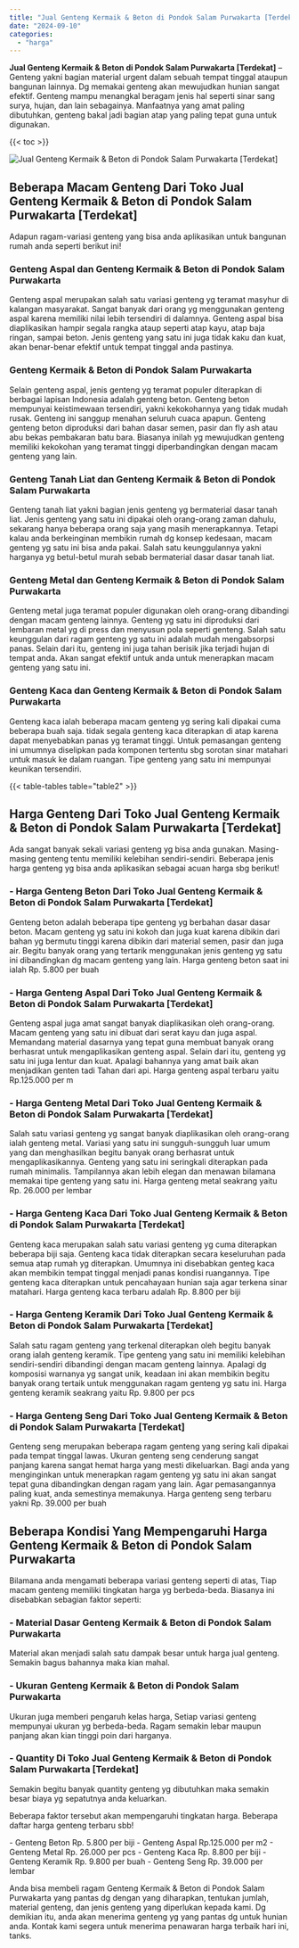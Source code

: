 ```yaml
---
title: "Jual Genteng Kermaik & Beton di Pondok Salam Purwakarta [Terdekat]"
date: "2024-09-10"
categories: 
  - "harga"
---
```


**Jual Genteng Kermaik & Beton di Pondok Salam Purwakarta \[Terdekat\]** – Genteng yakni bagian material urgent dalam sebuah tempat tinggal ataupun bangunan lainnya. Dg memakai genteng akan mewujudkan hunian sangat efektif. Genteng mampu menangkal beragam jenis hal seperti sinar sang surya, hujan, dan lain sebagainya. Manfaatnya yang amat paling dibutuhkan, genteng bakal jadi bagian atap yang paling tepat guna untuk digunakan.

{{< toc >}}

![Jual Genteng Kermaik & Beton di Pondok Salam Purwakarta [Terdekat]](/images/genteng-minimalis-murah23.png)

## Beberapa Macam Genteng Dari Toko Jual Genteng Kermaik & Beton di Pondok Salam Purwakarta \[Terdekat\]

Adapun ragam-variasi genteng yang bisa anda aplikasikan untuk bangunan rumah anda seperti berikut ini!

### Genteng Aspal dan Genteng Kermaik & Beton di Pondok Salam Purwakarta

Genteng aspal merupakan salah satu variasi genteng yg teramat masyhur di kalangan masyarakat. Sangat banyak dari orang yg menggunakan genteng aspal karena memiliki nilai lebih tersendiri di dalamnya. Genteng aspal bisa diaplikasikan hampir segala rangka ataup seperti atap kayu, atap baja ringan, sampai beton. Jenis genteng yang satu ini juga tidak kaku dan kuat, akan benar-benar efektif untuk tempat tinggal anda pastinya.

### Genteng Kermaik & Beton di Pondok Salam Purwakarta

Selain genteng aspal, jenis genteng yg teramat populer diterapkan di berbagai lapisan Indonesia adalah genteng beton. Genteng beton mempunyai keistimewaan tersendiri, yakni kekokohannya yang tidak mudah rusak. Genteng ini sanggup menahan seluruh cuaca apapun. Genteng genteng beton diproduksi dari bahan dasar semen, pasir dan fly ash atau abu bekas pembakaran batu bara. Biasanya inilah yg mewujudkan genteng memiliki kekokohan yang teramat tinggi diperbandingkan dengan macam genteng yang lain.

### Genteng Tanah Liat dan Genteng Kermaik & Beton di Pondok Salam Purwakarta

Genteng tanah liat yakni bagian jenis genteng yg bermaterial dasar tanah liat. Jenis genteng yang satu ini dipakai oleh orang-orang zaman dahulu, sekarang hanya beberapa orang saja yang masih menerapkannya. Tetapi kalau anda berkeinginan membikin rumah dg konsep kedesaan, macam genteng yg satu ini bisa anda pakai. Salah satu keunggulannya yakni harganya yg betul-betul murah sebab bermaterial dasar dasar tanah liat.

### Genteng Metal dan Genteng Kermaik & Beton di Pondok Salam Purwakarta

Genteng metal juga teramat populer digunakan oleh orang-orang dibandingi dengan macam genteng lainnya. Genteng yg satu ini diproduksi dari lembaran metal yg di press dan menyusun pola seperti genteng. Salah satu keunggulan dari ragam genteng yg satu ini adalah mudah mengabsorpsi panas. Selain dari itu, genteng ini juga tahan berisik jika terjadi hujan di tempat anda. Akan sangat efektif untuk anda untuk menerapkan macam genteng yang satu ini.

### Genteng Kaca dan Genteng Kermaik & Beton di Pondok Salam Purwakarta

Genteng kaca ialah beberapa macam genteng yg sering kali dipakai cuma beberapa buah saja. tidak segala genteng kaca diterapkan di atap karena dapat menyebabkan panas yg teramat tinggi. Untuk pemasangan genteng ini umumnya diselipkan pada komponen tertentu sbg sorotan sinar matahari untuk masuk ke dalam ruangan. Tipe genteng yang satu ini mempunyai keunikan tersendiri.

{{< table-tables table="table2" >}}

## Harga Genteng Dari Toko Jual Genteng Kermaik & Beton di Pondok Salam Purwakarta \[Terdekat\]

Ada sangat banyak sekali variasi genteng yg bisa anda gunakan. Masing-masing genteng tentu memiliki kelebihan sendiri-sendiri. Beberapa jenis harga genteng yg bisa anda aplikasikan sebagai acuan harga sbg berikut!

### \- Harga Genteng Beton Dari Toko Jual Genteng Kermaik & Beton di Pondok Salam Purwakarta \[Terdekat\]

Genteng beton adalah beberapa tipe genteng yg berbahan dasar dasar beton. Macam genteng yg satu ini kokoh dan juga kuat karena dibikin dari bahan yg bermutu tinggi karena dibikin dari material semen, pasir dan juga air. Begitu banyak orang yang tertarik menggunakan jenis genteng yg satu ini dibandingkan dg macam genteng yang lain. Harga genteng beton saat ini ialah Rp. 5.800 per buah

### \- Harga Genteng Aspal Dari Toko Jual Genteng Kermaik & Beton di Pondok Salam Purwakarta \[Terdekat\]

Genteng aspal juga amat sangat banyak diaplikasikan oleh orang-orang. Macam genteng yang satu ini dibuat dari serat kayu dan juga aspal. Memandang material dasarnya yang tepat guna membuat banyak orang berhasrat untuk mengaplikasikan genteng aspal. Selain dari itu, genteng yg satu ini juga lentur dan kuat. Apalagi bahannya yang amat baik akan menjadikan genten tadi Tahan dari api. Harga genteng aspal terbaru yaitu Rp.125.000 per m

### \- Harga Genteng Metal Dari Toko Jual Genteng Kermaik & Beton di Pondok Salam Purwakarta \[Terdekat\]

Salah satu variasi genteng yg sangat banyak diaplikasikan oleh orang-orang ialah genteng metal. Variasi yang satu ini sungguh-sungguh luar umum yang dan menghasilkan begitu banyak orang berhasrat untuk mengaplikasikannya. Genteng yang satu ini seringkali diterapkan pada rumah minimalis. Tampilannya akan lebih elegan dan menawan bilamana memakai tipe genteng yang satu ini. Harga genteng metal seakrang yaitu Rp. 26.000 per lembar

### \- Harga Genteng Kaca Dari Toko Jual Genteng Kermaik & Beton di Pondok Salam Purwakarta \[Terdekat\]

Genteng kaca merupakan salah satu variasi genteng yg cuma diterapkan beberapa biji saja. Genteng kaca tidak diterapkan secara keseluruhan pada semua atap rumah yg diterapkan. Umumnya ini disebabkan genteg kaca akan membikin tempat tinggal menjadi panas kondisi ruangannya. Tipe genteng kaca diterapkan untuk pencahayaan hunian saja agar terkena sinar matahari. Harga genteng kaca terbaru adalah Rp. 8.800 per biji

### \- Harga Genteng Keramik Dari Toko Jual Genteng Kermaik & Beton di Pondok Salam Purwakarta \[Terdekat\]

Salah satu ragam genteng yang terkenal diterapkan oleh begitu banyak orang ialah genteng keramik. Tipe genteng yang satu ini memiliki kelebihan sendiri-sendiri dibandingi dengan macam genteng lainnya. Apalagi dg komposisi warnanya yg sangat unik, keadaan ini akan membikin begitu banyak orang tertaik untuk menggunakan ragam genteng yg satu ini. Harga genteng keramik seakrang yaitu Rp. 9.800 per pcs

### \- Harga Genteng Seng Dari Toko Jual Genteng Kermaik & Beton di Pondok Salam Purwakarta \[Terdekat\]

Genteng seng merupakan beberapa ragam genteng yang sering kali dipakai pada tempat tinggal lawas. Ukuran genteng seng cenderung sangat panjang karena sangat hemat harga yang mesti dikeluarkan. Bagi anda yang menginginkan untuk menerapkan ragam genteng yg satu ini akan sangat tepat guna dibandingkan dengan ragam yang lain. Agar pemasangannya paling kuat, anda semestinya memakunya. Harga genteng seng terbaru yakni Rp. 39.000 per buah

## Beberapa Kondisi Yang Mempengaruhi Harga Genteng Kermaik & Beton di Pondok Salam Purwakarta

Bilamana anda mengamati beberapa variasi genteng seperti di atas, Tiap macam genteng memiliki tingkatan harga yg berbeda-beda. Biasanya ini disebabkan sebagian faktor seperti:

### \- Material Dasar Genteng Kermaik & Beton di Pondok Salam Purwakarta

Material akan menjadi salah satu dampak besar untuk harga jual genteng. Semakin bagus bahannya maka kian mahal.

### \- Ukuran Genteng Kermaik & Beton di Pondok Salam Purwakarta

Ukuran juga memberi pengaruh kelas harga, Setiap variasi genteng mempunyai ukuran yg berbeda-beda. Ragam semakin lebar maupun panjang akan kian tinggi poin dari harganya.

### \- Quantity Di Toko Jual Genteng Kermaik & Beton di Pondok Salam Purwakarta \[Terdekat\]

Semakin begitu banyak quantity genteng yg dibutuhkan maka semakin besar biaya yg sepatutnya anda keluarkan.

Beberapa faktor tersebut akan mempengaruhi tingkatan harga. Beberapa daftar harga genteng terbaru sbb!

\- Genteng Beton Rp. 5.800 per biji - Genteng Aspal Rp.125.000 per m2 - Genteng Metal Rp. 26.000 per pcs - Genteng Kaca Rp. 8.800 per biji - Genteng Keramik Rp. 9.800 per buah - Genteng Seng Rp. 39.000 per lembar

Anda bisa membeli ragam Genteng Kermaik & Beton di Pondok Salam Purwakarta yang pantas dg dengan yang diharapkan, tentukan jumlah, material genteng, dan jenis genteng yang diperlukan kepada kami. Dg demikian itu, anda akan menerima genteng yg yang pantas dg untuk hunian anda. Kontak kami segera untuk menerima penawaran harga terbaik hari ini, tanks.
